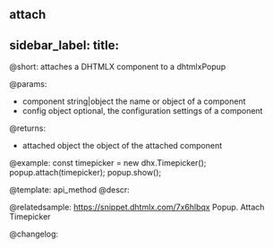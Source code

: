attach
---
sidebar_label: 
title: 
---          

@short: attaches a DHTMLX component to a dhtmlxPopup


@params:
- component 	string|object		the name or object of a component
- config		object	    		optional, the configuration settings of a component

@returns:
- attached			object			the object of the attached component


@example:
const timepicker = new dhx.Timepicker();
popup.attach(timepicker);
popup.show();


@template: api_method
@descr:


@relatedsample: https://snippet.dhtmlx.com/7x6hlbqx	Popup. Attach Timepicker


@changelog:




